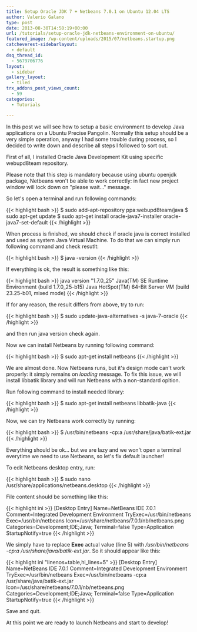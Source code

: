 ```yaml
---
title: Setup Oracle JDK 7 + Netbeans 7.0.1 on Ubuntu 12.04 LTS
author: Valerio Galano
type: post
date: 2013-08-30T14:58:19+00:00
url: /tutorials/setup-oracle-jdk-netbeans-environment-on-ubuntu/
featured_image: /wp-content/uploads/2015/07/netbeans.startup.png
catcheverest-sidebarlayout:
  - default
dsq_thread_id:
  - 5679706776
layout:
  - sidebar
gallery_layout:
  - tiled
trx_addons_post_views_count:
  - 59
categories:
  - Tutorials

---
```

In this post we will see how to setup a basic environment to develop Java applications on a Ubuntu Precise Pangolin. Normally this setup should be a very simple operation, anyway I had some trouble during process, so I decided to write down and describe all steps I followed to sort out.

First of all, I installed Oracle Java Development Kit using specific webupd8team repository.

Please note that this step is mandatory because using ubuntu openjdk package, Netbeans won't be able to work correctly: in fact new project window will lock down on "please wait..." message.

So let's open a terminal and run following commands:

{{< highlight bash >}}
$ sudo add-apt-repository ppa:webupd8team/java
$ sudo apt-get update
$ sudo apt-get install oracle-java7-installer oracle-java7-set-default
{{< /highlight >}}

When process is finished, we should check if oracle java is correct installed and used as system Java Virtual Machine. To do that we can simply run following command and check resutlt:

{{< highlight bash >}}
$ java -version
{{< /highlight >}}

If everything is ok, the result is something like this:

{{< highlight bash >}}
java version "1.7.0_25"
Java(TM) SE Runtime Environment (build 1.7.0_25-b15)
Java HotSpot(TM) 64-Bit Server VM (build 23.25-b01, mixed mode)
{{< /highlight >}}

If for any reason, the result differs from above, try to run:

{{< highlight bash >}}
$ sudo update-java-alternatives -s java-7-oracle
{{< /highlight >}}

and then run java version check again.

Now we can install Netbeans by running following command:

{{< highlight bash >}}
$ sudo apt-get install netbeans
{{< /highlight >}}

We are almost done. Now Netbeans runs, but it's design mode can't work properly: it simply remains on _loading_ message. To fix this issue, we will install libbatik library and will run Netbeans with a non-standard opition.

Run following command to install needed library:

{{< highlight bash >}}
$ sudo apt-get install netbeans libbatik-java
{{< /highlight >}}

Now, we can try Netbeans work correctly by running:

{{< highlight bash >}}
$ /usr/bin/netbeans -cp:a /usr/share/java/batik-ext.jar
{{< /highlight >}}

Everything should be ok... but we are lazy and we won't open a terminal everytime we need to use Netbeans, so let's fix default launcher!

To edit Netbeans desktop entry, run:

{{< highlight bash >}}
$ sudo nano /usr/share/applications/netbeans.desktop
{{< /highlight >}}

File content should be something like this:

{{< highlight ini >}}
[Desktop Entry]
Name=NetBeans IDE 7.0.1
Comment=Integrated Development Environment
TryExec=/usr/bin/netbeans
Exec=/usr/bin/netbeans
Icon=/usr/share/netbeans/7.0.1/nb/netbeans.png
Categories=Development;IDE;Java;
Terminal=false
Type=Application
StartupNotify=true
{{< /highlight >}}

We simply have to replace **Exec** actual value (line 5) with _/usr/bin/netbeans -cp:a /usr/share/java/batik-ext.jar_. So it should appear like this:

{{< highlight ini "linenos=table,hl_lines=5" >}}
[Desktop Entry]
Name=NetBeans IDE 7.0.1
Comment=Integrated Development Environment
TryExec=/usr/bin/netbeans
Exec=/usr/bin/netbeans -cp:a /usr/share/java/batik-ext.jar
Icon=/usr/share/netbeans/7.0.1/nb/netbeans.png
Categories=Development;IDE;Java;
Terminal=false
Type=Application
StartupNotify=true
{{< /highlight >}}

Save and quit.

At this point we are ready to launch Netbeans and start to develop!